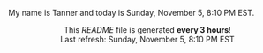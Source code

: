My name is Tanner and today is Sunday, November 5, 8:10 PM EST.

<p align="center">This <i>README</i> file is generated <b>every 3 hours</b>!</br>Last refresh: Sunday, November 5, 8:10 PM EST<br /></p>
